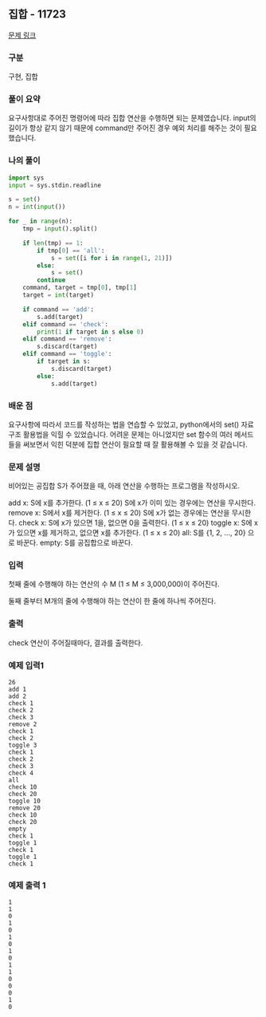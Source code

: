 ## 집합 - 11723

[문제 링크](https://www.acmicpc.net/problem/11723)

### 구분

구현, 집합

### 풀이 요약

요구사항대로 주어진 명령어에 따라 집합 연산을 수행하면 되는 문제였습니다.
input의 길이가 항상 같지 않기 때문에 command만 주어진 경우 예외 처리를 해주는 것이 필요했습니다.

### 나의 풀이

```Python
import sys
input = sys.stdin.readline

s = set()
n = int(input())

for _ in range(n):
    tmp = input().split()

    if len(tmp) == 1:
        if tmp[0] == 'all':
            s = set([i for i in range(1, 21)])
        else:
            s = set()
        continue
    command, target = tmp[0], tmp[1]
    target = int(target)

    if command == 'add':
        s.add(target)
    elif command == 'check':
        print(1 if target in s else 0)
    elif command == 'remove':
        s.discard(target)
    elif command == 'toggle':
        if target in s:
            s.discard(target)
        else:
            s.add(target)
```

### 배운 점

요구사항에 따라서 코드를 작성하는 법을 연습할 수 있었고, python에서의 set() 자료구조 활용법을 익힐 수 있었습니다. 어려운 문제는 아니었지만 set 함수의 여러 메서드들을 써보면서 익힌 덕분에 집합 연산이 필요할 때 잘 활용해볼 수 있을 것 같습니다.

### 문제 설명

비어있는 공집합 S가 주어졌을 때, 아래 연산을 수행하는 프로그램을 작성하시오.

add x: S에 x를 추가한다. (1 ≤ x ≤ 20) S에 x가 이미 있는 경우에는 연산을 무시한다.
remove x: S에서 x를 제거한다. (1 ≤ x ≤ 20) S에 x가 없는 경우에는 연산을 무시한다.
check x: S에 x가 있으면 1을, 없으면 0을 출력한다. (1 ≤ x ≤ 20)
toggle x: S에 x가 있으면 x를 제거하고, 없으면 x를 추가한다. (1 ≤ x ≤ 20)
all: S를 {1, 2, ..., 20} 으로 바꾼다.
empty: S를 공집합으로 바꾼다.

### 입력

첫째 줄에 수행해야 하는 연산의 수 M (1 ≤ M ≤ 3,000,000)이 주어진다.

둘째 줄부터 M개의 줄에 수행해야 하는 연산이 한 줄에 하나씩 주어진다.

### 출력

check 연산이 주어질때마다, 결과를 출력한다.

### 예제 입력1

```
26
add 1
add 2
check 1
check 2
check 3
remove 2
check 1
check 2
toggle 3
check 1
check 2
check 3
check 4
all
check 10
check 20
toggle 10
remove 20
check 10
check 20
empty
check 1
toggle 1
check 1
toggle 1
check 1
```

### 예제 출력 1

```
1
1
0
1
0
1
0
1
0
1
1
0
0
0
1
0
```
